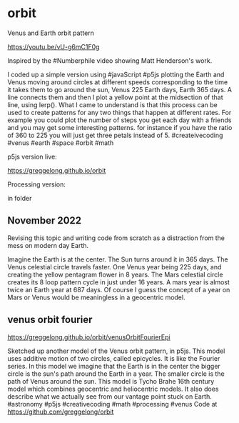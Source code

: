 # orbit
Venus and Earth orbit pattern 

https://youtu.be/vU-g6mC1F0g

Inspired by the #Numberphile video showing Matt Henderson's work.  

I coded up a simple version using #javaScript #p5js plotting the Earth and Venus moving around circles at different speeds corresponding to the time it takes them to go around the sun, Venus 225 Earth days, Earth 365 days. A line connects them and then I plot a yellow point at the midsection of that line, using lerp(). What I came to understand is that this process can be used to create patterns for any two things that happen at different rates. For example you could plot the number of steps you get each day with a friends and you may get some interesting patterns.  for instance if you have the ratio of 360 to 225 you will just get three petals instead of 5. #createivecoding #venus #earth #space #orbit #math

p5js version live:

https://greggelong.github.io/orbit


Processing version:

in folder

## November 2022

Revising this topic and writing code from scratch as a distraction from the mess on modern day Earth.

Imagine the Earth is at the center. The Sun turns around it in 365 days. The Venus celestial circle travels faster. One Venus year being 225 days, and creating the yellow pentagram flower in 8 years. The Mars celestial circle creates its 8 loop pattern cycle in just under 16 years. A mars year is almost twice an Earth year at 687 days. Of course I guess the concept of a year on Mars or Venus would be meaningless in a geocentric model.

## venus orbit fourier

https://greggelong.github.io/orbit/venusOrbitFourierEpi

Sketched up another model of the Venus orbit pattern, in p5js. This model uses additive motion of two circles, called epicycles. It is like the Fourier series. In this model we imagine that the Earth is in the center the bigger circle is the sun's path around the Earth in a year. The smaller circle is the path of Venus around the sun. This model is Tycho Brahe 16th century model which combines geocentric and heliocentric models. It also does describe what we actually see from our vantage point stuck on Earth. #astronomy #p5js #creativecoding #math #processing #venus Code at https://github.com/greggelong/orbit
